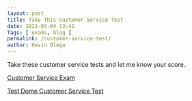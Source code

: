 ```yaml
--- 
layout: post 
title: Take This Customer Service Test
date: 2021-03-04 13:42
Tags: [ exams, blog ]
permalink: /customer-service-test/ 
author: Kevin Olega 
--- 
```

Take these customer service tests and let me know your score.

[Customer Service Exam](https://www.proprofs.com/quiz-school/story.php?title=customer-service-exam)

[Test Dome Customer Service Test](https://www.testdome.com/tests/customer-service-test/91)
